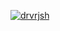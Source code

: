 [![drvrjsh](https://github-readme-stats.vercel.app/api?username=drvrjsh&show_icons=true&theme=github_dark_dimmed)](https://github.com/anuraghazra/github-readme-stats)
